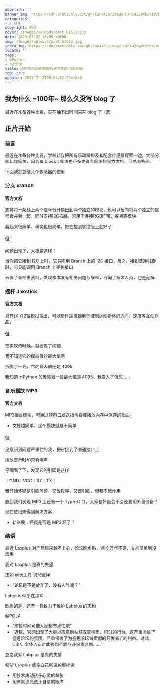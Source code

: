 ```yaml
---
abbrlink: ''
banner_img: https://cdn.staticaly.com/gh/Can1425/image-Can1425@master/Hello-World.he5d7jy2ku8.webp
categories:
- - 技术
copyright: 原创
cover: /images/uploads/post_61513.jpg
date: 2023-05-22 16:05 +0800
img: /images/uploads/post_61513.jpg
index_img: https://cdn.staticaly.com/gh/Can1425/image-Can1425@master/Hello-World.he5d7jy2ku8.webp
locate: ''
tags:
- mPython
- Python
title: 这些天乐动传感器的学习笔记（踩的坑）
top: true
updated: 2023-7-12T20:54:52.204+8:0
---
```

## 我为什么 ~100年~ 那么久没写 blog 了

最近在准备各种比赛，实在抽不出时间来写 blog 了（悲

## 正片开始

### 前言

最近在准备各种比赛，学校让我把所有乐动掌控及其配套传感器探索一边。大部分都比较简单，因为和 Bluebit 模块差不多或者有简略的官方文档，但总有特例。

下面我将总结几个传感器的使用

### 分支 Branch

#### 官方文档

支持将一条线上两个信号分开输出到两个独立的模块，也可以反向将两个独立的信号合并到一起，同时支持I2C拓展。常用于连接RGB灯带、舵机等模块

看起来很简单，确实也很简单，把它接到掌控版上就好了

#### 但

问题出现了，大概是这样：

当你把它接到 I2C 上时，它只能用 Branch 上的 I2C 接口，反之，接到普通引脚时，它只能调用 Branch 上相关接口

去查了查相关资料，发现根本没有相关问题与解释，咨询了技术人员，也是无解

### 摇杆 Jokstick

#### 官方文档

具有(X,Y)2轴模拟输出，可以制作遥控器用于控制运动物体的方向、速度等互动作品。

#### 但

在实现的时候，就出现了问题

我不知道它的模拟值的最大值啊

折腾了一会，它的最大值还是 4095

我知道 mPython 的传感器一般最大值是 4095，我陷入了沉思......

### 音乐播放 MP3

#### 官方文档

MP3播放模块，可通过软串口发送指令操控播放内存中保存的歌曲。

* 文档越简单，这个模块就越不简单

#### 但

没意识到问题严重性的我，把它接到了普通接口上

播放音乐时却只有噪声

仔细看了下，发现它的引脚是这样

｜GND｜VCC｜RX｜TX｜

我开始怀疑是引脚问题，又改程序，又改引脚，但都不起作用

直到我们发现 MP3 上还有一个 Type-C 口，大家都怀疑会不会还要用外置设备？

现在依旧未得到解决方案

* 新进展：怀疑是否是 MP3 坏了？

### 结语

最近 Labplus 对产品越来越不上心，论坛刷水贴，WiKi万年不更，文档简单到没法用

我对 Labplus 是真的失望

正如 @长主月 说的这样

* “论坛是不是放弃了，没有人气呢？”

Labplus 似乎在摆烂......

欣慰的是，还有一群致力于维护 Labplus 的忠粉

@POLA

* “前段时间可能大家都有点忙吧”
* “近期，官网出现了大量以恶意刷帖获取掌控币、积分的行为。这严重扰乱了盛思论坛的氛围，严重侵害了为盛思论坛做贡献的开发者们的利益。对此，CiBX. 全体人员对此强烈不满与并深表遗憾......”

总之我对 Labplus 是真的失望

希望 Labplus 能像自己所说的那样做

* 用技术拨动孩子心灵的琴弦
* 用未来点亮孩子自信的眼眸
